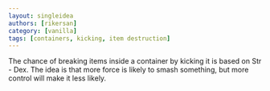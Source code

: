 ```yaml
---
layout: singleidea
authors: [rikersan]
category: [vanilla]
tags: [containers, kicking, item destruction]
---
```

The chance of breaking items inside a container by kicking it is based on Str - Dex. The idea is that more force is likely to smash something, but more control will make it less likely.
